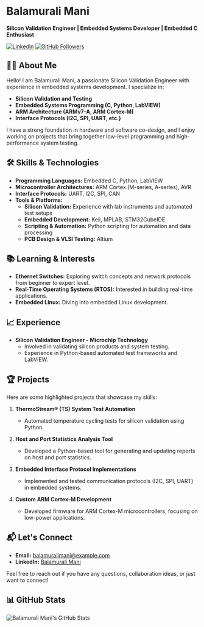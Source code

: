 # Balamurali Mani
**Silicon Validation Engineer | Embedded Systems Developer | Embedded C Enthusiast**

[![LinkedIn](https://img.shields.io/badge/LinkedIn-Profile-blue)](https://www.linkedin.com/in/balamurali-mani-1243b7170/)
[![GitHub Followers](https://img.shields.io/github/followers/Balamuralimani?style=social)](https://github.com/Balamuralimani)

## 👨‍💻 About Me
Hello! I am Balamurali Mani, a passionate Silicon Validation Engineer with experience in embedded systems development. I specialize in:
- **Silicon Validation and Testing**
- **Embedded Systems Programming (C, Python, LabVIEW)**
- **ARM Architecture (ARMv7-A, ARM Cortex-M)**
- **Interface Protocols (I2C, SPI, UART, etc.)**

I have a strong foundation in hardware and software co-design, and I enjoy working on projects that bring together low-level programming and high-performance system testing.

## 🛠️ Skills & Technologies
- **Programming Languages:** Embedded C, Python, LabVIEW
- **Microcontroller Architectures:** ARM Cortex (M-series, A-series), AVR
- **Interface Protocols:** UART, I2C, SPI, CAN
- **Tools & Platforms:** 
  - **Silicon Validation:** Experience with lab instruments and automated test setups
  - **Embedded Development:** Keil, MPLAB, STM32CubeIDE
  - **Scripting & Automation:** Python scripting for automation and data processing
  - **PCB Design & VLSI Testing:** Altium

## 📚 Learning & Interests
- **Ethernet Switches:** Exploring switch concepts and network protocols from beginner to expert level.
- **Real-Time Operating Systems (RTOS):** Interested in building real-time applications.
- **Embedded Linux:** Diving into embedded Linux development.

## 📈 Experience
- **Silicon Validation Engineer - Microchip Technology**
  - Involved in validating silicon products and system testing.
  - Experience in Python-based automated test frameworks and LabVIEW.

## 🏆 Projects
Here are some highlighted projects that showcase my skills:
1. **ThermoStream® (TS) System Test Automation**
   - Automated temperature cycling tests for silicon validation using Python.

2. **Host and Port Statistics Analysis Tool**
   - Developed a Python-based tool for generating and updating reports on host and port statistics.

3. **Embedded Interface Protocol Implementations**
   - Implemented and tested communication protocols (I2C, SPI, UART) in embedded systems.

4. **Custom ARM Cortex-M Development**
   - Developed firmware for ARM Cortex-M microcontrollers, focusing on low-power applications.

## 📬 Let's Connect
- **Email:** balamuralimani@example.com
- **LinkedIn:** [Balamurali Mani](https://www.linkedin.com/in/balamurali-mani-1243b7170/)

Feel free to reach out if you have any questions, collaboration ideas, or just want to connect!

## 📊 GitHub Stats
![Balamurali Mani's GitHub Stats](https://github-readme-stats.vercel.app/api?username=Balamuralimani&show_icons=true&theme=radical)
